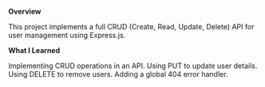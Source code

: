 **Overview**

This project implements a full CRUD (Create, Read, Update, Delete) API for user management using Express.js.

**What I Learned**

Implementing CRUD operations in an API.
Using PUT to update user details.
Using DELETE to remove users.
Adding a global 404 error handler.
